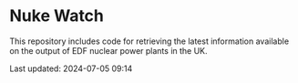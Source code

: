 # Nuke Watch

This repository includes code for retrieving the latest information available on the output of EDF nuclear power plants in the UK.

Last updated: 2024-07-05 09:14